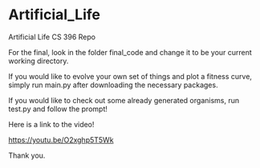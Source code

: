 # Artificial_Life
Artificial Life CS 396 Repo 

For the final, look in the folder final_code and change it to be your current working directory.

If you would like to evolve your own set of things and plot a fitness curve, simply run main.py after downloading the necessary packages.

If you would like to check out some already generated organisms, run test.py and follow the prompt!

Here is a link to the video! 

https://youtu.be/O2xghp5T5Wk

Thank you.
